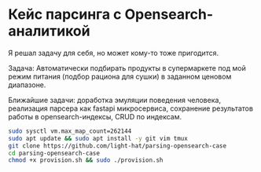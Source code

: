 # Кейс парсинга с Opensearch-аналитикой

Я решал задачу для себя, но может кому-то тоже пригодится.

Задача: Автоматически подбирать продукты в супермаркете под мой режим питания (подбор рациона для сушки) в заданном ценовом диапазоне.

Ближайшие задачи: доработка эмуляции поведения человека, реализация парсера как fastapi микросервиса, сохранение результатов работы в opensearch-индексы, CRUD по индексам.

```bash
sudo sysctl vm.max_map_count=262144
sudo apt update && sudo apt install -y git vim tmux
git clone https://github.com/light-hat/parsing-opensearch-case
cd parsing-opensearch-case
chmod +x provision.sh && sudo ./provision.sh
```
